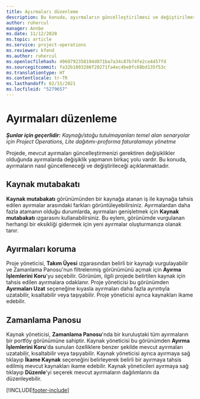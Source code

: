 ```yaml
---
title: Ayırmaları düzenleme
description: Bu konuda, ayırmaların güncelleştirilmesi ve değiştirilmesi hakkında bilgiler sağlanmaktadır.
author: ruhercul
manager: Annbe
ms.date: 11/12/2020
ms.topic: article
ms.service: project-operations
ms.reviewer: kfend
ms.author: ruhercul
ms.openlocfilehash: 4960792358194d071ba7a34c87b74fe2ce4457fd
ms.sourcegitcommit: fa32b1893286f20271fa4ec4be8fc68bd135f53c
ms.translationtype: HT
ms.contentlocale: tr-TR
ms.lasthandoff: 02/15/2021
ms.locfileid: "5279657"
---
```

# <a name="edit-bookings"></a>Ayırmaları düzenleme

_**Şunlar için geçerlidir:** Kaynağı/stoğu tutulmayanları temel alan senaryolar için Project Operations, Lite dağıtımı-proforma faturalamayı yönetme_


Projede, mevcut ayırmaları güncelleştirmenizi gerektiren değişiklikler olduğunda ayırmalarda değişiklik yapmanın birkaç yolu vardır. Bu konuda, ayırmaların nasıl güncelleneceği ve değiştirileceği açıklanmaktadır.

## <a name="resource-reconciliation"></a>Kaynak mutabakatı

**Kaynak mutabakatı** görünümünden bir kaynağa atanan iş ile kaynağa tahsis edilen ayırmalar arasındaki farkları görüntüleyebilirsiniz. Ayırmalardan daha fazla atamanın olduğu durumlarda, ayırmaları genişletmek için **Kaynak mutabakatı** ızgarasını kullanabilirsiniz. Bu eylem, görünümde vurgulanan herhangi bir eksikliği gidermek için yeni ayırmalar oluşturmanıza olanak tanır.

## <a name="maintain-bookings"></a>Ayırmaları koruma

Proje yöneticisi, **Takım Üyesi** ızgarasından belirli bir kaynağı vurgulayabilir ve Zamanlama Panosu'nun filtrelenmiş görünümünü açmak için **Ayırma İşlemlerini Koru**'yu seçebilir. Görünüm, ilgili projede belirtilen kaynak için tahsis edilen ayırmalara odaklanır. Proje yöneticisi bu görünümden **Ayırmaları Uzat** seçeneğine kıyasla ayırmaları daha fazla ayrıntıyla uzatabilir, kısaltabilir veya taşıyabilir. Proje yöneticisi ayrıca kaynakları ikame edebilir.

## <a name="schedule-board"></a>Zamanlama Panosu

Kaynak yöneticisi, **Zamanlama Panosu**'nda bir kuruluştaki tüm ayırmaların bir portföy görünümüne sahiptir. Kaynak yöneticisi bu görünümden **Ayırma İşlemlerini Koru**'da sunulan özelliklere benzer şekilde mevcut ayırmaları uzatabilir, kısaltabilir veya taşıyabilir. Kaynak yöneticisi ayrıca ayırmaya sağ tıklayıp **İkame Kaynak** seçeneğini belirleyerek belirli bir ayırmaya tahsis edilmiş mevcut kaynakları ikame edebilir. Kaynak yöneticileri ayırmaya sağ tıklayıp **Düzenle**'yi seçerek mevcut ayırmaların dağılımlarını da düzenleyebilir.


[!INCLUDE[footer-include](../includes/footer-banner.md)]